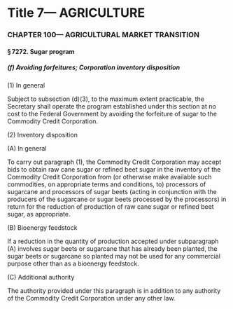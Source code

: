 
# Title 7— AGRICULTURE
### CHAPTER 100— AGRICULTURAL MARKET TRANSITION
#### § 7272. Sugar program
##### (f) Avoiding forfeitures; Corporation inventory disposition

(1) In general

Subject to subsection (d)(3), to the maximum extent practicable, the Secretary shall operate the program established under this section at no cost to the Federal Government by avoiding the forfeiture of sugar to the Commodity Credit Corporation.

(2) Inventory disposition

(A) In general

To carry out paragraph (1), the Commodity Credit Corporation may accept bids to obtain raw cane sugar or refined beet sugar in the inventory of the Commodity Credit Corporation from (or otherwise make available such commodities, on appropriate terms and conditions, to) processors of sugarcane and processors of sugar beets (acting in conjunction with the producers of the sugarcane or sugar beets processed by the processors) in return for the reduction of production of raw cane sugar or refined beet sugar, as appropriate.

(B) Bioenergy feedstock

If a reduction in the quantity of production accepted under subparagraph (A) involves sugar beets or sugarcane that has already been planted, the sugar beets or sugarcane so planted may not be used for any commercial purpose other than as a bioenergy feedstock.

(C) Additional authority

The authority provided under this paragraph is in addition to any authority of the Commodity Credit Corporation under any other law.
